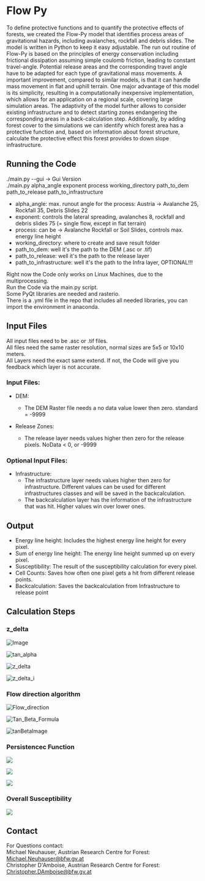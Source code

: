 # Flow Py

To define protective functions and to quantify the protective effects of forests, we created the Flow-Py model that 
identifies process areas of gravitational hazards, including avalanches, rockfall and debris slides. The model is 
written in Python to keep it easy adjustable. The run out routine of Flow-Py is based on the principles of energy 
conservation including frictional dissipation assuming simple coulomb friction, leading to constant travel-angle. 
Potential release areas and the corresponding travel angle have to be adapted for each type of gravitational mass movements. 
A important improvement, compared to similar models, is that it can handle mass movement in flat and uphill terrain. 
One major advantage of this model is its simplicity, resulting in a computationally inexpensive implementation, which 
allows for an application on a regional scale, covering large simulation areas. The adaptivity of the model further 
allows to consider existing infrastructure and to detect starting zones endangering the corresponding areas in a back-calculation step. 
Additionally, by adding forest cover to the simulations we can identify which forest area has a protective function and, 
based on information about forest structure, calculate the protective effect this forest provides to down slope infrastructure.

## Running the Code

./main.py --gui -> Gui Version  
./main.py alpha_angle exponent process working_directory path_to_dem path_to_release path_to_infrastructure  

- alpha_angle: max. runout angle for the process: Austria -> Avalanche 25, Rockfall 35, Debris Slides 22 
- exponent: controls the lateral spreading, avalanches 8, rockfall and debris slides 75 (= single flow, except in flat terrain) 
- process: can be -> Avalanche Rockfall or Soil Slides, controls max. energy line height 
- working_directory: where to create and save result folder 
- path_to_dem: well it's the path to the DEM (.asc or .tif)
- path_to_release: well it's the path to the release layer 
- path_to_infrastructure: well it's the path to the Infra layer, OPTIONAL!!! 

Right now the Code only works on Linux Machines, due to the multiprocessing.  
Run the Code via the main.py script.  
Some PyQt libraries are needed and rasterio.  
There is a .yml file in the repo that includes all needed libraries, you can import the environment in anaconda.  

## Input Files

All input files need to be .asc or .tif files.  
All files need the same raster resolution, normal sizes are 5x5 or 10x10 meters.  
All Layers need the exact same extend. If not, the Code will give you feedback which layer is not accurate.

### Input Files:

- DEM:
	- The DEM Raster file needs a no data value lower then zero. standard = -9999
	
- Release Zones:
	- The release layer needs values higher then zero for the release pixels. NoData < 0, or -9999
	
### Optional Input Files:

- Infrastructure:
	- The infrastructure layer needs values higher then zero for infrastructure. Different values can be used for 
	different infrastructures classes and will be saved in the backcalculation.
	- The backcalculation layer has the information of the infrastructure that was hit. Higher values win over lower ones.
	
## Output

- Energy line height:
    Includes the highest energy line height for every pixel.
- Sum of energy line height:
    The energy line height summed up on every pixel.
- Susceptibility:
    The result of the susceptibility calculation for every pixel.
- Cell Counts:
    Saves how often one pixel gets a hit from different release points.
- Backcalculation:
    Saves the backcalculation from Infrastructure to release point
    
## Calculation Steps

### z_delta 

![Image](img/z_delta_description.png)

![tan_alpha](img/tan_alpha.png)

![z_delta](img/z_delta.png)
	
![z_delta_i](img/z_delta_i.png)


### Flow direction algorithm

![Flow_direction](img/flow_direction.png)

![Tan_Beta_Formula](img/tan_beta_formula.png)

![tanBetaImage](img/tan_beta.png)

### Persistencec Function

![](img/persistence.png)

![](img/persistence_cosinetable.png)

![](img/persistence_image.png)

### Overall Susceptibility 

![](img/susceptibility.png)

## Contact

For Questions contact:  
Michael Neuhauser, Austrian Research Centre for Forest: Michael.Neuhauser@bfw.gv.at  
Christopher D'Amboise, Austrian Research Centre for Forest: Christopher.DAmboise@bfw.gv.at